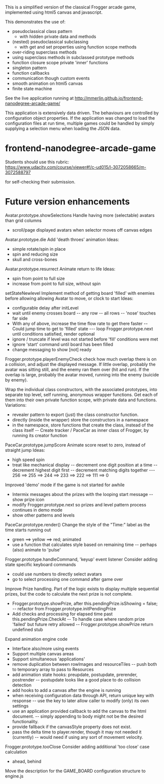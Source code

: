 This is a simplified version of the classical Frogger arcade game, implemented
using html5 canvas and javascript.

This demonstrates the use of:
* pseudoclassical class pattern
  * with hidden private data and methods
* (nested) pseudoclassical subclassing
  * with get and set properties using function scope methods
* over-riding superclass methods
* using superclass methods in subclassed prototype methods
* function closure scope private 'inner' functions
* singleton pattern
* function callbacks
* communication though custom events
* smooth animation on html5 canvas
* finite state machine

See the live application running at
http://mmerlin.github.io/frontend-nanodegree-arcade-game/

This application is extensively data driven.  The behaviours are controlled by
configuration object properties.  If the application was changed to load the
configuration files at run time, multiple games could be handled by simply
supplying a selection menu when loading the JSON data.

frontend-nanodegree-arcade-game
===============================

Students should use this rubric: https://www.udacity.com/course/viewer#!/c-ud015/l-3072058665/m-3072588797

for self-checking their submission.

Future version enhancements
===========================

Avatar.prototype.showSelections
Handle having more (selectable) avatars than grid columns
- scroll/page displayed avatars when selector moves off canvas edges

Avatar.prototype.die
Add 'death throes' animation
Ideas:
- simple rotate/spin in place
- spin and reducing size
- skull and cross-bones

Avatar.prototype.resurrect
Animate return to life
Ideas:
- spin from point to full size
- increase from point to full size, without spin

setStateNewlevel
Implement method of getting board 'filled' with enemies before allowing allowing Avatar to move, or clock to start
Ideas:
- configurable delay after initLevel
- wait until enemy crosses board
-- any row
-- all rows
-- 'nose' touches far side
- With any of above, increase the time flow rate to get there faster
-- Could jump time to get to 'filled' state
--- loop Frogger.prototype.next until conditions satisfied, render optional
- ignore / truncate if level was not started before 'fill' conditions were met
- ignore 'start' command until board has been filled
- change messaging to show [not] ready

Frogger.prototype.playerEnemyCheck
check how much overlap there is on a collision, and adjust the displayed message.  If little overlap, probably the avatar was sitting still, and the enemy ran them over (hit and run).  If the overlap is large, probably the avatar moved, running into the enemy (suicide by enemy).

Wrap the individual class constructors, with the associated prototypes, into separate top level, self running, anonymous wrapper functions.  Get each of them into their own private function scope, with private data and functions.
Variations:
- revealer pattern to export (just) the class constructor function.
- directly (inside the wrapper) store the constructors in a namespace
- in the namespace, store functions that create the class, instead of the class itself
-- Create tracker / PaceCar as inner class of Frogger, by running its creator function

PaceCar.prototype.jumpScore
Animate score reset to zero, instead of straight jump
Ideas:
- high speed spin
- treat like mechanical display
-- decrement one digit position at a time
-- decrement highest digit first
-- decrement matching digits together
--- 256 ==> 255 ==> 244 ==> 233 ==> 222 ==> 111 ==> 0

Improved 'demo' mode if the game is not started for awhile
- Intermix messages about the prizes with the looping start message
-- show prize icon
- modify Frogger.prototype.next so prizes and level pattern process continues in demo mode
- show other patterns and levels

PaceCar.prototype.render()
Change the style of the "Time:" label as the time starts running out
- green ==> yellow ==> red; animated
- use a function that calculates style based on remaining time
-- perhaps (also) animate to 'pulse'

Frogger.prototype.handleCommand, 'keyup' event listener
Consider adding state specific keyboard commands
- could use numbers to directly select avatars
- go to select processing one command after game over

Improve Prize handling.  Part of the logic exists to display multiple sequential prizes, but the code to calculate the next prize is not complete.
- Frogger.prototype.showPrize, after this.pendingPrize.isShowing = false;
-- refactor from Frogger.prototype.initPendingPrize
- Add checks and processing for elapsed time past this.pendingPrize.CheckAt
-- To handle case where random prize 'failed' but future retry allowed
-- Frogger.prototype.showPrize return undefined stub

Expand animation engine code
- Interface also/more using events
- Support multiple canvas areas
- Support simultaneous 'applications'
- remove duplication between rowImages and resourceTiles
-- push both to temporary array to pass to Resources
- add animation state hooks: preupdate, postupdate, prerender, postrender
-- postupdate looks like a good place to do collision detection
- add hooks to add a canvas after the engine is running
- when receiving configuration data through API, return unique key with response
-- use the key to later allow caller to modify (only) its own settings
- use an application provided callback to add the canvas to the html document.
-- simply appending to body might not be the desired functionality.
- provide fallback if the canvasStyle property does not exist.
- pass the delta time to player.render, though it may not needed it (currently)
-- would need if using any sort of movement velocity.

Frogger.prototype.tooClose
Consider adding additional 'too close' case calculation
- ahead, behind

Move the description for the GAME_BOARD configuration structure to engine.js
